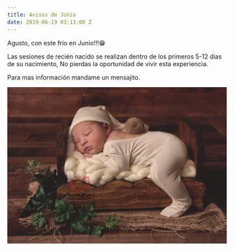 ```yaml
---
title: Avisos de Junio
date: 2019-06-19 03:13:00 Z
---
```


Agusto, con este frio en Junio!!!😁

Las sesiones de recién nacido se realizan dentro de los primeros 5-12 dias de su nacimiento, No pierdas la oportunidad de vivir esta experiencia.

Para mas información mandame un mensajito.

![photo1.jpg](/uploads/photo1.jpg)